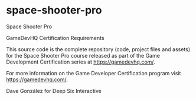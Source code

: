 # space-shooter-pro
Space Shooter Pro

GameDevHQ Certification Requirements

This source code is the complete repository (code, project files and assets) for the Space Shooter Pro course released as part of the Game Development Certification series at https://gamedevhq.com/.

For more information on the Game Developer Certification program visit https://gamedevhq.com/.

Dave González for Deep Six Interactive

